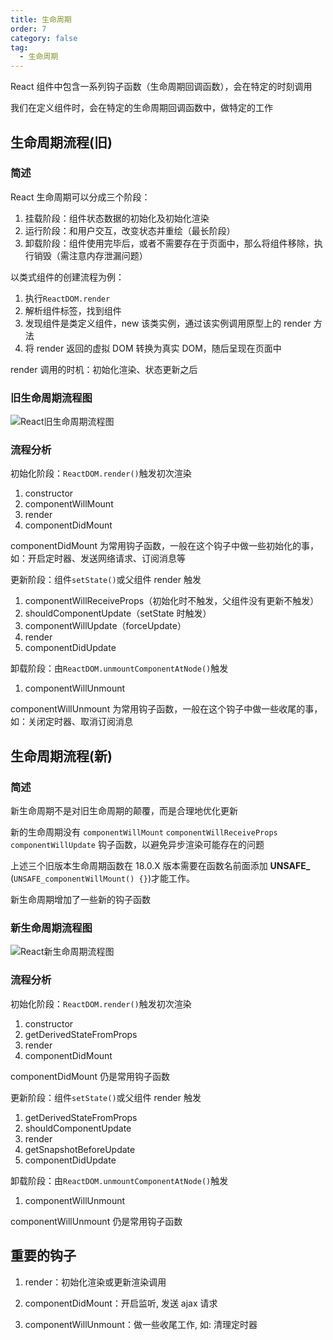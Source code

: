 ```yaml
---
title: 生命周期
order: 7
category: false
tag:
  - 生命周期
---
```


React 组件中包含一系列钩子函数（生命周期回调函数），会在特定的时刻调用

我们在定义组件时，会在特定的生命周期回调函数中，做特定的工作

## 生命周期流程(旧)

### 简述

React 生命周期可以分成三个阶段：

1. 挂载阶段：组件状态数据的初始化及初始化渲染
2. 运行阶段：和用户交互，改变状态并重绘（最长阶段）
3. 卸载阶段：组件使用完毕后，或者不需要存在于页面中，那么将组件移除，执行销毁（需注意内存泄漏问题）

以类式组件的创建流程为例：

1. 执行`ReactDOM.render`
2. 解析组件标签，找到组件
3. 发现组件是类定义组件，new 该类实例，通过该实例调用原型上的 render 方法
4. 将 render 返回的虚拟 DOM 转换为真实 DOM，随后呈现在页面中

render 调用的时机：初始化渲染、状态更新之后

### 旧生命周期流程图

![React旧生命周期流程图](https://misaka10032.oss-cn-chengdu.aliyuncs.com/React/image-20210914155313635.png)

### 流程分析

初始化阶段：`ReactDOM.render()`触发初次渲染

1. constructor
2. componentWillMount
3. render
4. componentDidMount

componentDidMount 为常用钩子函数，一般在这个钩子中做一些初始化的事，如：开启定时器、发送网络请求、订阅消息等

更新阶段：组件`setState()`或父组件 render 触发

1. componentWillReceiveProps（初始化时不触发，父组件没有更新不触发）
2. shouldComponentUpdate（setState 时触发）
3. componentWillUpdate（forceUpdate）
4. render
5. componentDidUpdate

卸载阶段：由`ReactDOM.unmountComponentAtNode()`触发

1. componentWillUnmount

componentWillUnmount 为常用钩子函数，一般在这个钩子中做一些收尾的事，如：关闭定时器、取消订阅消息

## 生命周期流程(新)

### 简述

新生命周期不是对旧生命周期的颠覆，而是合理地优化更新

新的生命周期没有 `componentWillMount` `componentWillReceiveProps` `componentWillUpdate` 钩子函数，以避免异步渲染可能存在的问题

上述三个旧版本生命周期函数在 18.0.X 版本需要在函数名前面添加 **UNSAFE\_** (`UNSAFE_componentWillMount() {}`)才能工作。

新生命周期增加了一些新的钩子函数

### 新生命周期流程图

![React新生命周期流程图](https://misaka10032.oss-cn-chengdu.aliyuncs.com/React/image-20210914200958976.png)

### 流程分析

初始化阶段：`ReactDOM.render()`触发初次渲染

1. constructor
2. getDerivedStateFromProps
3. render
4. componentDidMount

componentDidMount 仍是常用钩子函数

更新阶段：组件`setState()`或父组件 render 触发

1. getDerivedStateFromProps
2. shouldComponentUpdate
3. render
4. getSnapshotBeforeUpdate
5. componentDidUpdate

卸载阶段：由`ReactDOM.unmountComponentAtNode()`触发

1. componentWillUnmount

componentWillUnmount 仍是常用钩子函数

## 重要的钩子

1. render：初始化渲染或更新渲染调用

2. componentDidMount：开启监听, 发送 ajax 请求

3. componentWillUnmount：做一些收尾工作, 如: 清理定时器